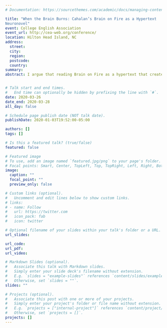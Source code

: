 ```yaml
---
# Documentation: https://sourcethemes.com/academic/docs/managing-content/

title: "When the Brain Burns: Cahalan’s Brain on Fire as a Hypertext
Neuronovel"
event: College English Association
event_url: http://cea-web.org/conference/
location: Hilton Head Island, NC
address:
  street:
  city:
  region:
  postcode:
  country:
summary:
abstract: I argue that reading Brain on Fire as a hypertext that creates a multilinear structure focusing on both the personal first-person experiences of her illness alongside outside perspectives. This paper will argue reading Brain on Fire as a hypertext neuronovel creates a multilinear structure that focuses on the personal, the social, and the scientific perspectives.  


# Talk start and end times.
#   End time can optionally be hidden by prefixing the line with `#`.
date: 2020-03-26
date_end: 2020-03-28
all_day: false

# Schedule page publish date (NOT talk date).
publishDate: 2020-01-03T19:52:00-05:00

authors: []
tags: []

# Is this a featured talk? (true/false)
featured: false

# Featured image
# To use, add an image named `featured.jpg/png` to your page's folder.
# Focal points: Smart, Center, TopLeft, Top, TopRight, Left, Right, BottomLeft, Bottom, BottomRight.
image:
  caption: ""
  focal_point: ""
  preview_only: false

# Custom links (optional).
#   Uncomment and edit lines below to show custom links.
# links:
# - name: Follow
#   url: https://twitter.com
#   icon_pack: fab
#   icon: twitter

# Optional filename of your slides within your talk's folder or a URL.
url_slides:

url_code:
url_pdf:
url_video:

# Markdown Slides (optional).
#   Associate this talk with Markdown slides.
#   Simply enter your slide deck's filename without extension.
#   E.g. `slides = "example-slides"` references `content/slides/example-slides.md`.
#   Otherwise, set `slides = ""`.
slides: ""

# Projects (optional).
#   Associate this post with one or more of your projects.
#   Simply enter your project's folder or file name without extension.
#   E.g. `projects = ["internal-project"]` references `content/project/deep-learning/index.md`.
#   Otherwise, set `projects = []`.
projects: []
---
```

